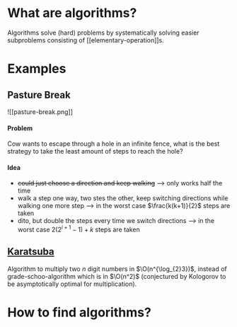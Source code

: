 
# What are algorithms?

Algorithms solve (hard) problems by systematically solving easier subproblems consisting of [[elementary-operation]]s.


# Examples

## Pasture Break
![[pasture-break.png]]

#### Problem
Cow wants to escape through a hole in an infinite fence, what is the best strategy to take the least amount of steps to reach the hole?

#### Idea
- ~~could just choose a direction and keep walking~~ --> only works half the time
- walk a step one way, two stes the other, keep switching directions while walking one more step --> in the worst case $\frac{k(k+1)}{2}$ steps are taken
- dito, but double the steps every time we switch directions --> in the worst case $2(2^{i+1}-1)+k$ steps are taken


## [Karatsuba](https://en.wikipedia.org/wiki/Karatsuba_algorithm)

Algorithm to multiply two $n$ digit numbers in $\O(n^{\log_{2}3})$, instead of grade-schoo-algorithm which is in $\O(n^2)$ (conjectured by Kologorov to be asymptotically optimal for multiplication). 




# How to find algorithms?

